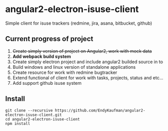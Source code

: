 # angular2-electron-isuse-client
  Simple client for isuse trackers (redmine, jira, asana, bitbucket, github)

## Current progress of project

1. ~~Create simply version of project on Angular2, work with mock data~~
2. **Add webpack build system**
3. Create simply electron project and include angular2 builded source in to
4. Build windows and linux version of standalone applications
5. Create resource for work with redmine bugtracker
6. Extend functional of client for work with tasks, projects, status and etc...
7. Add support github isuse system

## Install
```
git clone --recursive https://github.com/EndyKaufman/angular2-electron-isuse-client.git
cd angular2-electron-isuse-client
npm install
```
